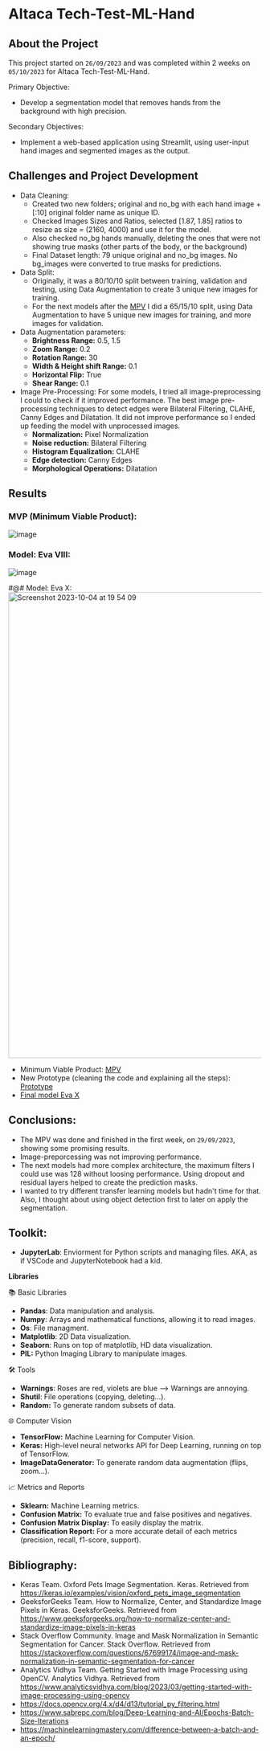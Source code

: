 # AItaca Tech-Test-ML-Hand

## About the Project
This project started on `26/09/2023` and was completed within 2 weeks on `05/10/2023` for AItaca Tech-Test-ML-Hand.

Primary Objective:
<ul>
  <li>Develop a segmentation model that removes hands from the background with high precision.</li>
</ul>

Secondary Objectives:
<ul>
  <li>Implement a web-based application using Streamlit, using user-input hand images and segmented images as the output.</li>
</ul>

## Challenges and Project Development
* Data Cleaning:
   * Created two new folders; original and no_bg with each hand image + [:10] original folder name as unique ID.
   * Checked Images Sizes and Ratios, selected [1.87, 1.85] ratios to resize as size = (2160, 4000) and use it for the model.
   * Also checked no_bg hands manually, deleting the ones that were not showing true masks (other parts of the body, or the background)
   * Final Dataset length: 79 unique original and no_bg images. No bg_images were converted to true masks for predictions.
* Data Split:
   * Originally, it was a 80/10/10 split between training, validation and testing, using Data Augmentation to create 3 unique new images for training.
   * For the next models after the [MPV](https://github.com/isi-mube/Tech-Test-ML-Hand/blob/main/02_py/01_mvp.ipynb) I did a 65/15/10 split, using Data Augmentation to have 5 unique new images for training, and more images for validation. 
* Data Augmentation parameters:
  * **Brightness Range:** 0.5, 1.5
  * **Zoom Range:** 0.2
  * **Rotation Range:** 30
  * **Width & Height shift Range:** 0.1
  * **Horizontal Flip:** True
  * **Shear Range:** 0.1
* Image Pre-Processing: For some models, I tried all image-preprocessing I could to check if it improved performance. The best image pre-processing techniques to detect edges were Bilateral Filtering, CLAHE, Canny Edges and Dilatation. It did not improve performance so I ended up feeding the model with unprocessed images.
  * **Normalization:** Pixel Normalization
  * **Noise reduction:** Bilateral Filtering
  * **Histogram Equalization:** CLAHE
  * **Edge detection:** Canny Edges
  * **Morphological Operations:** Dilatation

## Results
### MVP (Minimum Viable Product):
![image](https://github.com/isi-mube/Tech-Test-ML-Hand/assets/90038586/350359ea-a197-475e-b67f-35132e11b055)
 
### Model: Eva VIII:
![image](https://github.com/isi-mube/Tech-Test-ML-Hand/assets/90038586/ad02f4b9-683e-474b-aec8-611bae660238)

#@# Model: Eva X: 
<img width="928" alt="Screenshot 2023-10-04 at 19 54 09" src="https://github.com/isi-mube/Tech-Test-ML-Hand/assets/90038586/7dd521cd-d455-4b44-bbeb-e05c37ea60ed">

* Minimum Viable Product: [MPV](https://github.com/isi-mube/Tech-Test-ML-Hand/blob/main/02_py/01_mvp.ipynb)
* New Prototype (cleaning the code and explaining all the steps): [Prototype](https://github.com/isi-mube/Tech-Test-ML-Hand/blob/main/02_py/02_prototype.ipynb)
* [Final model Eva X](https://github.com/isi-mube/Tech-Test-ML-Hand/blob/main/02_py/12_eva_X.ipynb)


## Conclusions:
* The MPV was done and finished in the first week, on `29/09/2023`, showing some promising results.
* Image-preporcessing was not improving performance.
* The next models had more complex architecture, the maximum filters I could use was 128 without loosing performance. Using dropout and residual layers helped to create the prediction masks.
* I wanted to try different transfer learning models but hadn't time for that. Also, I thought about using object detection first to later on apply the segmentation.

## Toolkit:

* **JupyterLab**: Enviorment for Python scripts and managing files. AKA, as if VSCode and JupyterNotebook had a kid.

**Libraries**

📚 Basic Libraries
* **Pandas**: Data manipulation and analysis.
* **Numpy**: Arrays and mathematical functions, allowing it to read images.
* **Os**: File managment.
* **Matplotlib**: 2D Data visualization.
* **Seaborn**: Runs on top of matplotlib, HD data visualization.
* **PIL:** Python Imaging Library to manipulate images.

🛠️ Tools
* **Warnings**: Roses are red, violets are blue --> Warnings are annoying.
* **Shutil**: File operations (copying, deleting...).
* **Random:** To generate random subsets of data.

🌐 Computer Vision
* **TensorFlow:** Machine Learning for Computer Vision.
* **Keras:** High-level neural networks API for Deep Learning, running on top of TensorFlow.
* **ImageDataGenerator:** To generate random data augmentation (flips, zoom...).

📈 Metrics and Reports
* **Sklearn:** Machine Learning metrics.
* **Confusion Matrix:** To evaluate true and false positives and negatives.
* **Confusion Matrix Display:** To easily display the matrix.
* **Classification Report:** For a more accurate detail of each metrics (precision, recall, f1-score, support).


## Bibliography:
* Keras Team. Oxford Pets Image Segmentation. Keras. Retrieved from https://keras.io/examples/vision/oxford_pets_image_segmentation
* GeeksforGeeks Team. How to Normalize, Center, and Standardize Image Pixels in Keras. GeeksforGeeks. Retrieved from https://www.geeksforgeeks.org/how-to-normalize-center-and-standardize-image-pixels-in-keras
* Stack Overflow Community. Image and Mask Normalization in Semantic Segmentation for Cancer. Stack Overflow. Retrieved from https://stackoverflow.com/questions/67699174/image-and-mask-normalization-in-semantic-segmentation-for-cancer
* Analytics Vidhya Team. Getting Started with Image Processing using OpenCV. Analytics Vidhya. Retrieved from https://www.analyticsvidhya.com/blog/2023/03/getting-started-with-image-processing-using-opencv
* https://docs.opencv.org/4.x/d4/d13/tutorial_py_filtering.html
* https://www.sabrepc.com/blog/Deep-Learning-and-AI/Epochs-Batch-Size-Iterations
* https://machinelearningmastery.com/difference-between-a-batch-and-an-epoch/
